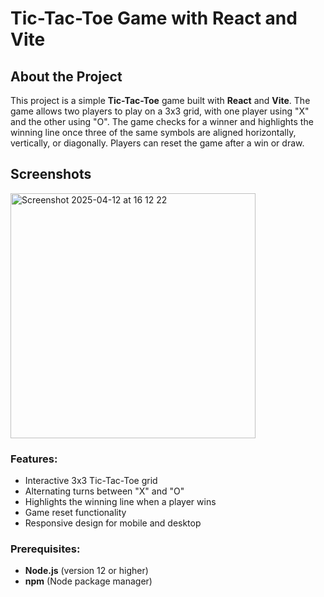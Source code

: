 # Tic-Tac-Toe Game with React and Vite

## About the Project

This project is a simple **Tic-Tac-Toe** game built with **React** and **Vite**. The game allows two players to play on a 3x3 grid, with one player using "X" and the other using "O". The game checks for a winner and highlights the winning line once three of the same symbols are aligned horizontally, vertically, or diagonally. Players can reset the game after a win or draw.

## Screenshots
<img width="392" alt="Screenshot 2025-04-12 at 16 12 22" src="https://github.com/user-attachments/assets/ee06189e-e720-4a01-84b6-74464c04d761" />


### Features:
- Interactive 3x3 Tic-Tac-Toe grid
- Alternating turns between "X" and "O"
- Highlights the winning line when a player wins
- Game reset functionality
- Responsive design for mobile and desktop

### Prerequisites:
- **Node.js** (version 12 or higher)
- **npm** (Node package manager)


